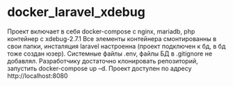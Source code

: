 # docker_laravel_xdebug

Проект включает в себя docker-compose с nginx, mariadb, php контейнер с xdebug-2.7.1
Все элементы контейнера смонтированны в свои папки, инсталяция laravel настроенна (проект подключен к бд, в бд тоже создан юзер).
Системные файлы .env, файлы БД в .gitignore не добавлял. Разработчику достаточно клонировать репозиторий, запустить docker-compose up –d.
Проект доступен по адресу http://localhost:8080
